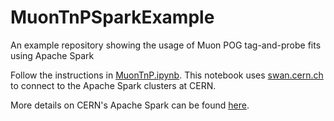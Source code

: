# MuonTnPSparkExample
An example repository showing the usage of Muon POG tag-and-probe fits using Apache Spark

Follow the instructions in [MuonTnP.ipynb](MuonTnP.ipynb).
This notebook uses [swan.cern.ch](swan.cern.ch) to connect to the Apache Spark clusters at CERN.

More details on CERN's Apache Spark can be found [here](https://hadoop-user-guide.web.cern.ch/hadoop-user-guide/spark/Using_Spark_on_Hadoop.html).
